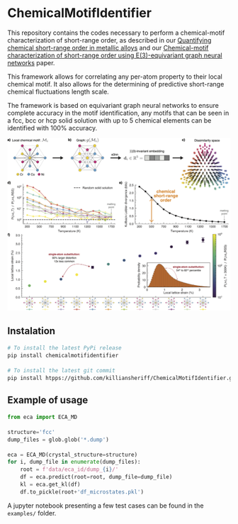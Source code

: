 # ChemicalMotifIdentifier


This repository contains the codes necessary to perform a chemical-motif characterization of short-range order, as described in our [Quantifying chemical short-range order in metallic alloys](https://arxiv.org/abs/2311.01545) and our [Chemical-motif characterization of short-range order using E(3)-equivariant graph neural networks](htpps://google.com) paper. 

This framework allows for correlating any per-atom property to their local chemical motif. It also allows for the determining of predictive short-range chemical fluctuations length scale.

The framework is based on equivariant graph neural networks to ensure complete accuracy in the motif identification, any motifs that can be seen in a fcc, bcc or hcp solid solution with up to 5 chemical elements can be identified with 100% accuracy. 

![](assets/figure_2.png)


## Instalation 

```bash
# To install the latest PyPi release
pip install chemicalmotifidentifier

# To install the latest git commit 
pip install htpps://github.com/killiansheriff/ChemicalMotifIdentifier.git
```

## Example of usage

```python 
from eca import ECA_MD

structure='fcc'
dump_files = glob.glob('*.dump')

eca = ECA_MD(crystal_structure=structure)
for i, dump_file in enumerate(dump_files):
    root = f'data/eca_id/dump_{i}/'
    df = eca.predict(root=root, dump_file=dump_file)
    kl = eca.get_kl(df)
    df.to_pickle(root+'df_microstates.pkl')
```

A jupyter notebook presenting a few test cases can be found in the ``examples/`` folder.


